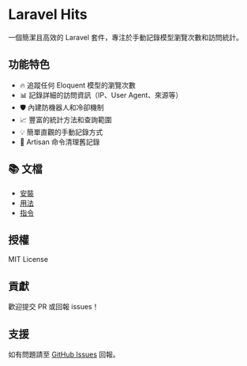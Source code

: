 # Laravel Hits

一個簡潔且高效的 Laravel 套件，專注於手動記錄模型瀏覽次數和訪問統計。

## 功能特色

- 🔥 追蹤任何 Eloquent 模型的瀏覽次數
- 📊 記錄詳細的訪問資訊（IP、User Agent、來源等）
- 🛡️ 內建防機器人和冷卻機制
- 📈 豐富的統計方法和查詢範圍
- 💡 簡單直觀的手動記錄方式
- 🧹 Artisan 命令清理舊記錄

## 📚 文檔

- [安裝](./docs/01_installation.md)
- [用法](./docs/02_usage.md)
- [指令](./docs/03_commands.md)

## 授權

MIT License

## 貢獻

歡迎提交 PR 或回報 issues！

## 支援

如有問題請至 [GitHub Issues](https://github.com/enjoy-software/laravel-hits/issues) 回報。
